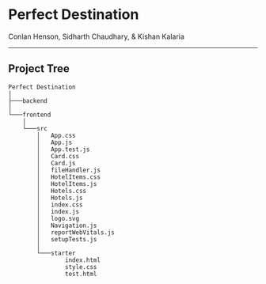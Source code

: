 # Perfect Destination

Conlan Henson, Sidharth Chaudhary, & Kishan Kalaria
<hr>

## Project Tree

```
Perfect Destination
│
├───backend
│
└───frontend
    │
    └───src
        │   App.css
        │   App.js
        │   App.test.js
        │   Card.css
        │   Card.js
        │   fileHandler.js
        │   HotelItems.css
        │   HotelItems.js
        │   Hotels.css
        │   Hotels.js
        │   index.css
        │   index.js
        │   logo.svg
        │   Navigation.js
        │   reportWebVitals.js
        │   setupTests.js
        │
        └───starter
                index.html
                style.css
                test.html
```
